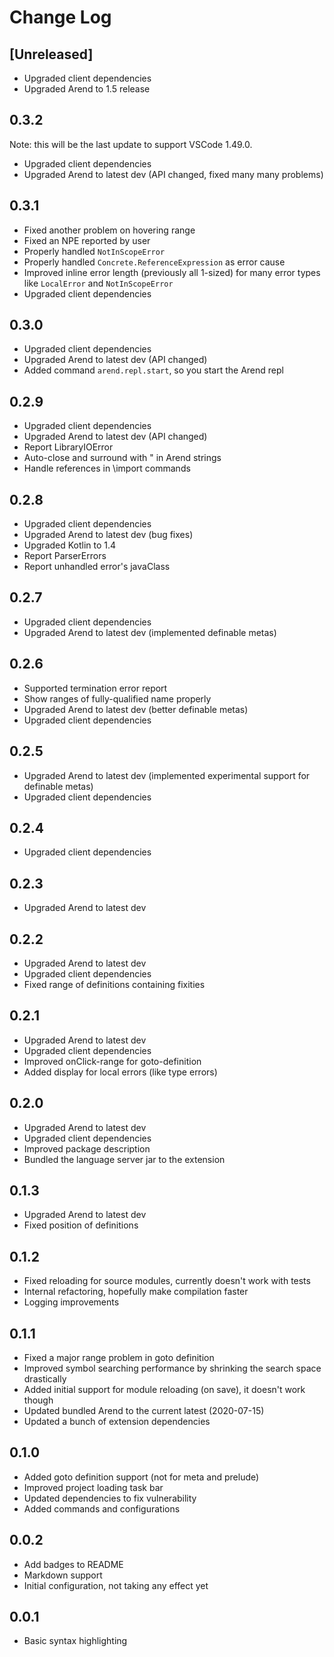 # Change Log

## [Unreleased]

- Upgraded client dependencies
- Upgraded Arend to 1.5 release

## 0.3.2

Note: this will be the last update to support VSCode 1.49.0.

- Upgraded client dependencies
- Upgraded Arend to latest dev (API changed, fixed many many problems)

## 0.3.1

- Fixed another problem on hovering range
- Fixed an NPE reported by user
- Properly handled `NotInScopeError`
- Properly handled `Concrete.ReferenceExpression` as error cause
- Improved inline error length (previously all 1-sized) for many
  error types like `LocalError` and `NotInScopeError`
- Upgraded client dependencies

## 0.3.0

- Upgraded client dependencies
- Upgraded Arend to latest dev (API changed)
- Added command `arend.repl.start`, so you start the Arend repl

## 0.2.9

- Upgraded client dependencies
- Upgraded Arend to latest dev (API changed)
- Report LibraryIOError
- Auto-close and surround with \" in Arend strings
- Handle references in \import commands

## 0.2.8

- Upgraded client dependencies
- Upgraded Arend to latest dev (bug fixes)
- Upgraded Kotlin to 1.4
- Report ParserErrors
- Report unhandled error's javaClass

## 0.2.7

- Upgraded client dependencies
- Upgraded Arend to latest dev (implemented definable metas)

## 0.2.6

- Supported termination error report
- Show ranges of fully-qualified name properly
- Upgraded Arend to latest dev (better definable metas)
- Upgraded client dependencies

## 0.2.5

- Upgraded Arend to latest dev
  (implemented experimental support for definable metas)
- Upgraded client dependencies

## 0.2.4

- Upgraded client dependencies

## 0.2.3

- Upgraded Arend to latest dev

## 0.2.2

- Upgraded Arend to latest dev
- Upgraded client dependencies
- Fixed range of definitions containing fixities

## 0.2.1

- Upgraded Arend to latest dev
- Upgraded client dependencies
- Improved onClick-range for goto-definition
- Added display for local errors (like type errors)

## 0.2.0

- Upgraded Arend to latest dev
- Upgraded client dependencies
- Improved package description
- Bundled the language server jar to the extension

## 0.1.3

- Upgraded Arend to latest dev
- Fixed position of definitions

## 0.1.2

- Fixed reloading for source modules, currently doesn't work with tests
- Internal refactoring, hopefully make compilation faster
- Logging improvements

## 0.1.1

- Fixed a major range problem in goto definition
- Improved symbol searching performance by shrinking the search space drastically
- Added initial support for module reloading (on save), it doesn't work though
- Updated bundled Arend to the current latest (2020-07-15)
- Updated a bunch of extension dependencies

## 0.1.0

- Added goto definition support (not for meta and prelude)
- Improved project loading task bar
- Updated dependencies to fix vulnerability
- Added commands and configurations

## 0.0.2

- Add badges to README
- Markdown support
- Initial configuration, not taking any effect yet

## 0.0.1

- Basic syntax highlighting
